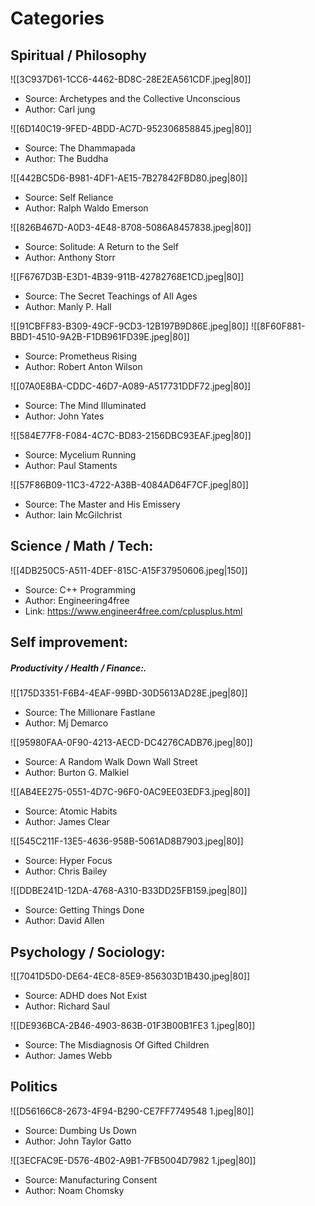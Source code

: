 
# Categories
## **Spiritual / Philosophy**

![[3C937D61-1CC6-4462-BD8C-28E2EA561CDF.jpeg|80]]
- Source: Archetypes and the Collective Unconscious
- Author: Carl jung

![[6D140C19-9FED-4BDD-AC7D-952306858845.jpeg|80]]
- Source: The Dhammapada
- Author: The Buddha

![[442BC5D6-B981-4DF1-AE15-7B27842FBD80.jpeg|80]]
- Source: Self Reliance
- Author: Ralph Waldo Emerson

![[826B467D-A0D3-4E48-8708-5086A8457838.jpeg|80]]
- Source: Solitude: A Return to the Self
- Author: Anthony Storr

![[F6767D3B-E3D1-4B39-911B-42782768E1CD.jpeg|80]]
- Source: The Secret Teachings of All Ages
- Author: Manly P. Hall

![[91CBFF83-B309-49CF-9CD3-12B197B9D86E.jpeg|80]]
![[8F60F881-BBD1-4510-9A2B-F1DB961FD39E.jpeg|80]]
- Source: Prometheus Rising
- Author: Robert Anton Wilson

![[07A0E8BA-CDDC-46D7-A089-A517731DDF72.jpeg|80]]
- Source: The Mind Illuminated 
- Author: John Yates

![[584E77F8-F084-4C7C-BD83-2156DBC93EAF.jpeg|80]]
- Source: Mycelium Running
- Author: Paul Staments

![[57F86B09-11C3-4722-A38B-4084AD64F7CF.jpeg|80]]
- Source: The Master and His Emissery
- Author: Iain McGilchrist


## **Science / Math / Tech:**

![[4DB250C5-A511-4DEF-815C-A15F37950606.jpeg|150]]
- Source: C++ Programming
- Author: Engineering4free
- Link: https://www.engineer4free.com/cplusplus.html

## **Self improvement:**
##### **Productivity / Health / Finance:**.

![[175D3351-F6B4-4EAF-99BD-30D5613AD28E.jpeg|80]]
- Source: The Millionare Fastlane
- Author: Mj Demarco

![[95980FAA-0F90-4213-AECD-DC4276CADB76.jpeg|80]]
- Source: A Random Walk Down Wall Street
- Author: Burton G. Malkiel

![[AB4EE275-0551-4D7C-96F0-0AC9EE03EDF3.jpeg|80]]
- Source: Atomic Habits
- Author: James Clear

![[545C211F-13E5-4636-958B-5061AD8B7903.jpeg|80]]
- Source: Hyper Focus
- Author: Chris Bailey

![[DDBE241D-12DA-4768-A310-B33DD25FB159.jpeg|80]]
- Source: Getting Things Done
- Author: David Allen


## **Psychology / Sociology:**

![[7041D5D0-DE64-4EC8-85E9-856303D1B430.jpeg|80]]
- Source: ADHD does Not Exist
- Author: Richard Saul

![[DE936BCA-2B46-4903-863B-01F3B00B1FE3 1.jpeg|80]]
- Source: The Misdiagnosis Of Gifted Children
- Author: James Webb

## Politics

![[D56166C8-2673-4F94-B290-CE7FF7749548 1.jpeg|80]]
- Source: Dumbing Us Down
- Author: John Taylor Gatto

![[3ECFAC9E-D576-4B02-A9B1-7FB5004D7982 1.jpeg|80]]
- Source: Manufacturing Consent
- Author: Noam Chomsky 





